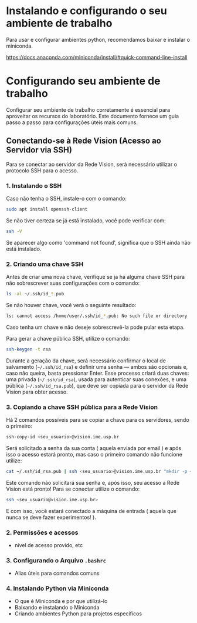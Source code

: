 # Instalando e configurando o seu ambiente de trabalho

Para usar e configurar ambientes python, recomendamos baixar e instalar o miniconda.

https://docs.anaconda.com/miniconda/install/#quick-command-line-install


# Configurando seu ambiente de trabalho

Configurar seu ambiente de trabalho corretamente é essencial para aproveitar os recursos do laboratório. Este documento fornece um guia passo a passo para configurações úteis mais comuns.

## Conectando-se à Rede Vision (Acesso ao Servidor via SSH)

Para se conectar ao servidor da Rede Vision, será necessário utilizar o protocolo SSH para o acesso.

### 1. Instalando o SSH

Caso não tenha o SSH, instale-o com o comando:

```bash
sudo apt install openssh-client
```
Se não tiver certeza se já está instalado, você pode verificar com:

```bash
ssh -V
```
Se aparecer algo como 'command not found', significa que o SSH ainda não está instalado.

### 2. Criando uma chave SSH

Antes de criar uma nova chave, verifique se ja há alguma chave SSH para não sobrescrever suas configurações com o comando:

```bash
ls -al ~/.ssh/id_*.pub
```
Se não houver chave, você verá o seguinte resultado:

```bash
ls: cannot access /home/user/.ssh/id_*.pub: No such file or directory
```

Caso tenha um chave e não deseje sobrescrevê-la pode pular esta etapa.

Para gerar a chave pública SSH, utilize o comando:

```bash
ssh-keygen -t rsa
``` 

Durante a geração da chave, será necessário confirmar o local de salvamento (```~/.ssh/id_rsa```) e definir uma senha — ambos são opcionais e, caso não queira, basta pressionar Enter. Esse processo criará duas chaves: uma privada (```~/.ssh/id_rsa```), usada para autenticar suas conexões, e uma pública (```~/.ssh/id_rsa.pub```), que deve ser copiada para o servidor da Rede Vision para obter acesso.

### 3. Copiando a chave SSH pública para a Rede Vision

Há 2 comandos possíveis para se copiar a chave para os servidores, sendo o primeiro:

```bash
ssh-copy-id <seu_usuario>@vision.ime.usp.br
``` 

Será solicitado a senha da sua conta ( aquela enviada por email ) e após isso o acesso estará pronto, mas caso o primeiro comando não funcione utilize:

```bash
cat ~/.ssh/id_rsa.pub | ssh <seu_usuario>@vision.ime.usp.br "mkdir -p ~/.ssh && cat >> ~/.ssh/authorized_keys"
```

Este comando não solicitará sua senha e, após isso, seu acesso a Rede Vision está pronto! Para se conectar utilize o comando:

```bash
ssh <seu_usuario@vision.ime.usp.br> 
```

E com isso, você estará conectado a máquina de entrada ( aquela que nunca se deve fazer experimentos! ).

### 2. Permissões e acessos
- nível de acesso provido, etc

### 3. Configurando o Arquivo `.bashrc`
- Alias úteis para comandos comuns

### 4. Instalando Python via Miniconda
- O que é Miniconda e por que utilizá-lo
- Baixando e instalando o Miniconda
- Criando ambientes Python para projetos específicos




